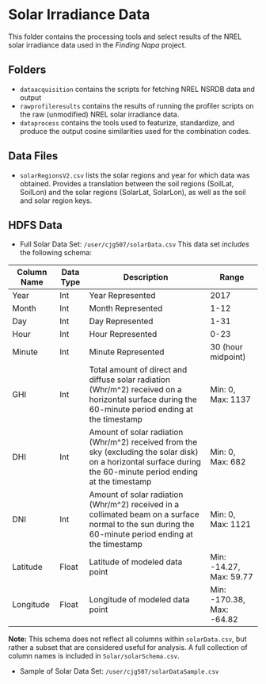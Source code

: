 # Solar Irradiance Data
This folder contains the processing tools and select results of the NREL solar irradiance data used in the *Finding Napa* project.


## Folders
* `dataacquisition` contains the scripts for fetching NREL NSRDB data and output
* `rawprofileresults` contains the results of running the profiler scripts on the raw (unmodified) NREL solar irradiance data.
* `dataprocess` contains the tools used to featurize, standardize, and produce the
output cosine similarities used for the combination codes.

## Data Files
* `solarRegionsV2.csv` lists the solar regions and year for which data was obtained. Provides a translation between the soil regions (SoilLat, SoilLon) and the solar regions (SolarLat, SolarLon), as well as the soil and solar region keys.


## HDFS Data
* Full Solar Data Set: `/user/cjg507/solarData.csv` 
This data set *includes* the following schema:

| Column Name  | Data Type | Description | Range |
| ----------- | ----------- | ----------- | ----------- |
| Year      | Int       |  Year Represented | 2017 |
| Month      | Int       |  Month Represented | 1-12 |
| Day      | Int       |  Day Represented | 1-31 |
| Hour      | Int       |  Hour Represented | 0-23  |
| Minute      | Int       |  Minute Represented | 30 (hour midpoint) |
| GHI      | Int       |  Total amount of direct and diffuse solar radiation (Whr/m^2)  received on a horizontal surface during the 60-minute period ending at the timestamp | Min: 0, Max: 1137 |
| DHI      | Int       |  Amount of solar radiation (Whr/m^2) received from the sky (excluding the solar disk) on a horizontal surface during the 60-minute period ending at the timestamp | Min: 0, Max: 682 |
| DNI      | Int       |  Amount of solar radiation (Whr/m^2) received in a collimated beam on a surface normal to the sun during the 60-minute period ending at the timestamp | Min: 0, Max: 1121 |
| Latitude     | Float       |  Latitude of modeled data point | Min: -14.27, Max: 59.77 |
| Longitude     | Float       |  Longitude of modeled data point | Min: -170.38, Max: -64.82 |
**Note:** This schema does not reflect all columns within `solarData.csv`, but rather a subset that are considered useful for analysis. A full collection of column names is included in `Solar/solarSchema.csv`. 



* Sample of Solar Data Set: `/user/cjg507/solarDataSample.csv`